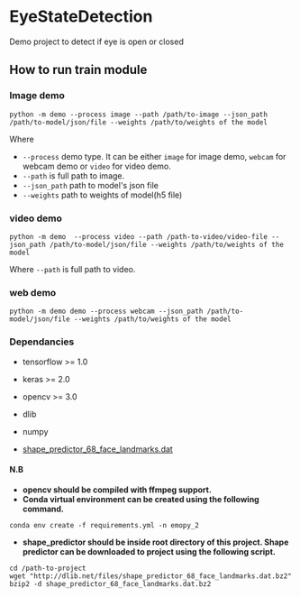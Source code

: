 # EyeStateDetection
Demo project to detect if eye is open or closed



## How to run train module
### Image demo

```
python -m demo --process image --path /path/to-image --json_path /path/to-model/json/file --weights /path/to/weights of the model
```
Where 
* ```--process``` demo type. It can be either ```image``` for image demo, ```webcam``` for webcam demo
or ```video``` for video demo. 
* ```--path``` is full path to image. 
* ```--json_path``` path to model's json file
* ```--weights``` path to weights of model(h5 file)

### video demo
```
python -m demo  --process video --path /path-to-video/video-file --json_path /path/to-model/json/file --weights /path/to/weights of the model
```
Where ```--path``` is full path to video.
### web demo
```
python -m demo demo --process webcam --json_path /path/to-model/json/file --weights /path/to/weights of the model
```

### Dependancies

* tensorflow >= 1.0
* keras >= 2.0
* opencv >= 3.0
* dlib 
* numpy

* [shape_predictor_68_face_landmarks.dat][sp]

#### N.B

* **opencv should be compiled with ffmpeg support.**
* **Conda virtual environment can be created using the following command.**

 ```
 conda env create -f requirements.yml -n emopy_2
 ```
* **shape_predictor should be inside root directory of this project. Shape predictor can be downloaded to project using the following script.**
```
cd /path-to-project
wget "http://dlib.net/files/shape_predictor_68_face_landmarks.dat.bz2"
bzip2 -d shape_predictor_68_face_landmarks.dat.bz2
```

 [sp]: http://dlib.net/files/shape_predictor_68_face_landmarks.dat.bz2
